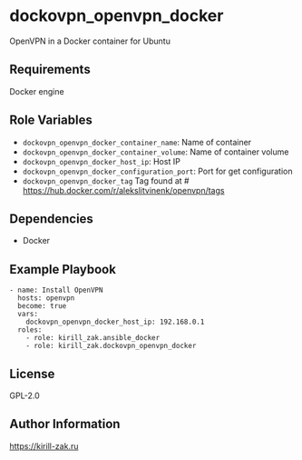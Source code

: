 dockovpn_openvpn_docker
=========

 OpenVPN in a Docker container for Ubuntu

Requirements
------------

Docker engine

Role Variables
--------------

- `dockovpn_openvpn_docker_container_name`: Name of container
- `dockovpn_openvpn_docker_container_volume`: Name of container volume
- `dockovpn_openvpn_docker_host_ip`: Host IP
- `dockovpn_openvpn_docker_configuration_port`: Port for get configuration
- `dockovpn_openvpn_docker_tag` Tag found at # https://hub.docker.com/r/alekslitvinenk/openvpn/tags

Dependencies
------------

- Docker

Example Playbook
----------------

    - name: Install OpenVPN
      hosts: openvpn
      become: true
      vars:
        dockovpn_openvpn_docker_host_ip: 192.168.0.1
      roles:
        - role: kirill_zak.ansible_docker
        - role: kirill_zak.dockovpn_openvpn_docker

License
-------

GPL-2.0

Author Information
------------------

https://kirill-zak.ru
